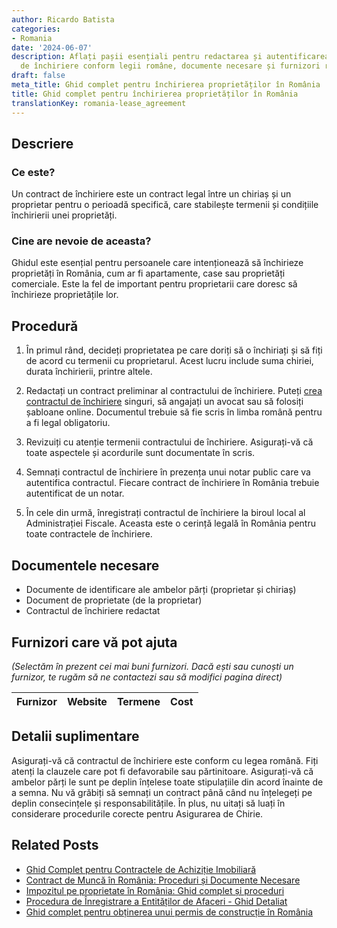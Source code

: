```yaml
---
author: Ricardo Batista
categories:
- Romania
date: '2024-06-07'
description: Aflați pașii esențiali pentru redactarea și autentificarea unui contract
  de închiriere conform legii române, documente necesare și furnizori recomandați.
draft: false
meta_title: Ghid complet pentru închirierea proprietăților în România
title: Ghid complet pentru închirierea proprietăților în România
translationKey: romania-lease_agreement
---
```



## Descriere
### Ce este?
Un contract de închiriere este un contract legal între un chiriaș și un proprietar pentru o perioadă specifică, care stabilește termenii și condițiile închirierii unei proprietăți.

### Cine are nevoie de aceasta?
Ghidul este esențial pentru persoanele care intenționează să închirieze proprietăți în România, cum ar fi apartamente, case sau proprietăți comerciale. Este la fel de important pentru proprietarii care doresc să închirieze proprietățile lor.

## Procedură

1. În primul rând, decideți proprietatea pe care doriți să o închiriați și să fiți de acord cu termenii cu proprietarul. Acest lucru include suma chiriei, durata închirierii, printre altele.

2. Redactați un contract preliminar al contractului de închiriere. Puteți [crea contractul de închiriere](https://www.avocatnet.ro/articol/42059/Contractul-de-inchiriere-model-si-informatii-esentiale.html) singuri, să angajați un avocat sau să folosiți șabloane online. Documentul trebuie să fie scris în limba română pentru a fi legal obligatoriu.

3. Revizuiți cu atenție termenii contractului de închiriere. Asigurați-vă că toate aspectele și acordurile sunt documentate în scris.

4. Semnați contractul de închiriere în prezența unui notar public care va autentifica contractul. Fiecare contract de închiriere în România trebuie autentificat de un notar.

5. În cele din urmă, înregistrați contractul de închiriere la biroul local al Administrației Fiscale. Aceasta este o cerință legală în România pentru toate contractele de închiriere.

## Documentele necesare

- Documente de identificare ale ambelor părți (proprietar și chiriaș)
- Document de proprietate (de la proprietar)
- Contractul de închiriere redactat

## Furnizori care vă pot ajuta

_(Selectăm în prezent cei mai buni furnizori. Dacă ești sau cunoști un furnizor, te rugăm să ne contactezi sau să modifici pagina direct)_

| Furnizor        |     Website     |     Termene      |       Cost       |
| :-------------: | :-------------: |  :-------------: | :-------------: |

## Detalii suplimentare

Asigurați-vă că contractul de închiriere este conform cu legea română. Fiți atenți la clauzele care pot fi defavorabile sau părtinitoare. Asigurați-vă că ambelor părți le sunt pe deplin înțelese toate stipulațiile din acord înainte de a semna. Nu vă grăbiți să semnați un contract până când nu înțelegeți pe deplin consecințele și responsabilitățile.
În plus, nu uitați să luați în considerare procedurile corecte pentru Asigurarea de Chirie.


## Related Posts

- [Ghid Complet pentru Contractele de Achiziție Imobiliară](https://tramitit.com/ro/guides/romania/act_de_vanzare-cumparare_imobil/)
- [Contract de Muncă în România: Proceduri și Documente Necesare](https://tramitit.com/ro/guides/romania/contract_de_munca/)
- [Impozitul pe proprietate în România: Ghid complet și proceduri](https://tramitit.com/ro/guides/romania/impozit_pe_proprietati/)
- [Procedura de Înregistrare a Entităților de Afaceri - Ghid Detaliat](https://tramitit.com/ro/guides/romania/inregistrare_firma/)
- [Ghid complet pentru obținerea unui permis de construcție în România](https://tramitit.com/ro/guides/romania/autorizatie_de_construire/)